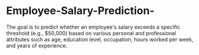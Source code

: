 # Employee-Salary-Prediction-
The goal is to predict whether an employee's salary exceeds a specific threshold (e.g., $50,000) based on various personal and professional attributes such as age, education level, occupation, hours worked per week, and years of experience. 
